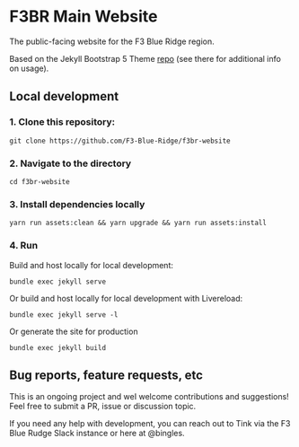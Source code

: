 # F3BR Main Website

The public-facing website for the F3 Blue Ridge region.

Based on the Jekyll Bootstrap 5 Theme [repo](https://github.com/jonaharagon/jekyll-bootstrap-theme )   (see there for additional info on usage).


## Local development

### 1. Clone this repository:

```
git clone https://github.com/F3-Blue-Ridge/f3br-website
```


### 2. Navigate to the directory

```
cd f3br-website
```

### 3. Install dependencies locally

```
yarn run assets:clean && yarn upgrade && yarn run assets:install
```

### 4. Run

Build and host locally for local development:
```
bundle exec jekyll serve
```

Or build and host locally for local development with Livereload:
```
bundle exec jekyll serve -l
```

Or generate the site for production
```
bundle exec jekyll build
```


## Bug reports, feature requests, etc

This is an ongoing project and weI welcome contributions and suggestions! Feel free to submit a PR, issue or discussion topic.

If you need any help with development, you can reach out to Tink via the F3 Blue Rudge Slack instance or here at @bingles.
